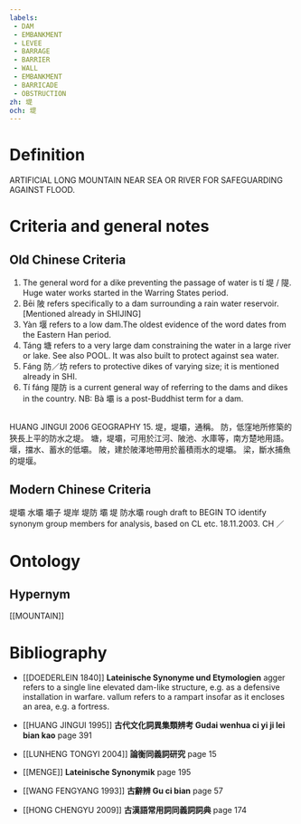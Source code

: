 ```yaml
---
labels: 
 - DAM
 - EMBANKMENT
 - LEVEE
 - BARRAGE
 - BARRIER
 - WALL
 - EMBANKMENT
 - BARRICADE
 - OBSTRUCTION
zh: 堤
och: 堤
---
```


# Definition
ARTIFICIAL LONG MOUNTAIN NEAR SEA OR RIVER FOR SAFEGUARDING AGAINST FLOOD.
# Criteria and general notes
## Old Chinese Criteria
1. The general word for a dike preventing the passage of water is tí 堤 / 隄. Huge water works started in the Warring States period.
2. Bēi 陂 refers specifically to a dam surrounding a rain water reservoir. [Mentioned already in SHIJING]
3. Yàn 堰 refers to a low dam.The oldest evidence of the word dates from the Eastern Han period.
4. Táng 塘 refers to a very large dam constraining the water in a large river or lake. See also POOL. It was also built to protect against sea water.
5. Fáng 防／坊 refers to protective dikes of varying size; it is mentioned already in SHI.
6. Tí fáng 隄防 is a current general way of referring to the dams and dikes in the country.
NB: Bà 壩 is a post-Buddhist term for a dam.
## 
HUANG JINGUI 2006 GEOGRAPHY 15.
堤，堤壩，通稱。
防，低窪地所修築的狹長上平的防水之堤。
塘，堤壩，可用於江河、陂池、水庫等，南方楚地用語。
堰，擋水、蓄水的低壩。
陂，建於陂澤地帶用於蓄積雨水的堤壩。
梁，斷水捕魚的堤堰。
## Modern Chinese Criteria
堤壩
水壩
壩子
堤岸
堤防
壩
堤
防水壩
rough draft to BEGIN TO identify synonym group members for analysis, based on CL etc. 18.11.2003. CH ／
# Ontology

## Hypernym
[[MOUNTAIN]]
# Bibliography
- [[DOEDERLEIN 1840]]
**Lateinische Synonyme und Etymologien** 
agger refers to a single line elevated dam-like structure, e.g. as a defensive installation in warfare.
vallum refers to a rampart insofar as it encloses an area, e.g. a fortress.
- [[HUANG JINGUI 1995]]
**古代文化詞異集類辨考 Gudai wenhua ci yi ji lei bian kao** page 391

- [[LUNHENG TONGYI 2004]]
**論衡同義詞研究** page 15

- [[MENGE]]
**Lateinische Synonymik** page 195

- [[WANG FENGYANG 1993]]
**古辭辨 Gu ci bian** page 57

- [[HONG CHENGYU 2009]]
**古漢語常用詞同義詞詞典** page 174
